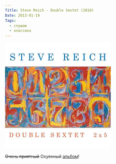 ```yaml
---
Title: Steve Reich - Double Sextet (2010)
Date: 2013-01-19
Tags:
  - слушаю
  - классика
---
```


![double-sextet.jpg](images/double-sextet.jpg)

~~Очень приятный~~ Охуенный [альбом](https://itunes.apple.com/ru/album/steve-reich-double-sextet-2x5/id390332516)!